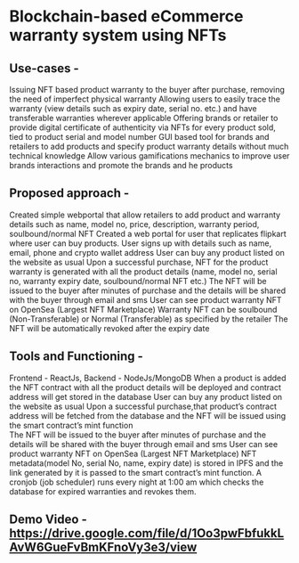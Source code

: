 # Blockchain-based eCommerce warranty system using NFTs

## Use-cases - 
Issuing NFT based product warranty to the buyer after purchase, removing the need of imperfect physical warranty
Allowing users to easily trace the warranty (view details such as expiry date, serial no. etc.) and have transferable warranties wherever applicable
Offering brands or retailer to provide digital certificate of authenticity via NFTs for every product sold, tied to product serial and model number
GUI based tool for brands and retailers to add products and specify product warranty details without much technical knowledge
Allow various gamifications mechanics to improve user brands interactions and promote the brands and he products

## Proposed approach - 
Created simple webportal that allow retailers to add product and warranty details such as name, model no, price, description, warranty period, soulbound/normal NFT
Created a web portal for user that replicates flipkart where user can buy products.
User signs up with details such as name, email, phone and crypto wallet address
User can buy any product listed on the website as usual
Upon a successful purchase, NFT for the product warranty is generated with all the product details (name, model no, serial no, warranty expiry date, soulbound/normal NFT etc.)
The NFT will be issued to the buyer after minutes of purchase and the details will be shared with the buyer through email and sms
User can see product warranty NFT on OpenSea (Largest NFT Marketplace)
Warranty NFT can be soulbound (Non-Transferable) or Normal (Transferable) as specified by the retailer
The NFT will be automatically revoked after the expiry date

## Tools and Functioning - 
Frontend - ReactJs, Backend - NodeJs/MongoDB
When a product is added the NFT contract with all the product details will be deployed and contract address will get stored in the database
User can buy any product listed on the website as usual
Upon a successful purchase,that product’s contract address will be fetched from the database and the NFT will be issued using the smart contract’s mint function  
The NFT will be issued to the buyer after minutes of purchase and the details will be shared with the buyer through email and sms
User can see product warranty NFT on OpenSea (Largest NFT Marketplace)
NFT metadata(model No, serial No, name, expiry date) is stored in IPFS and the link generated by it is passed to the smart contract’s mint function. 
A cronjob (job scheduler) runs every night at 1:00 am which checks the database for expired warranties and revokes them.

## Demo Video - https://drive.google.com/file/d/1Oo3pwFbfukkLAvW6GueFvBmKFnoVy3e3/view
